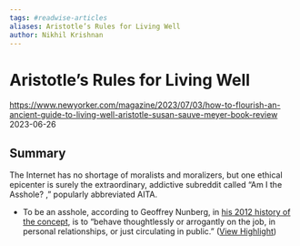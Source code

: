 ```yaml
---
tags: #readwise-articles
aliases: Aristotle’s Rules for Living Well
author: Nikhil Krishnan
---
```

# Aristotle’s Rules for Living Well

https://www.newyorker.com/magazine/2023/07/03/how-to-flourish-an-ancient-guide-to-living-well-aristotle-susan-sauve-meyer-book-review
2023-06-26
## Summary
The Internet has no shortage of moralists and moralizers, but one ethical epicenter is surely the extraordinary, addictive subreddit called “Am I the Asshole? ,” popularly abbreviated AITA.

- To be an asshole, according to Geoffrey Nunberg, in [his 2012 history of the concept](https://www.amazon.com/Ascent-Word-Assholism-First-Sixty/dp/1610392582?ots=1&tag=thneyo0f-20&linkCode=w50), is to “behave thoughtlessly or arrogantly on the job, in personal relationships, or just circulating in public.” ([View Highlight](https://read.readwise.io/read/01h51c623cbvdemr5rx59fhddq))
